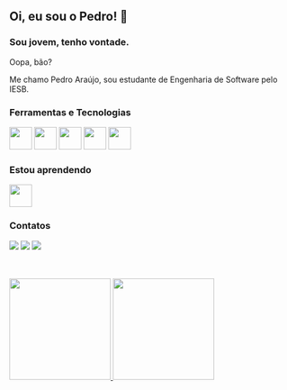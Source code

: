 ## Oi, eu sou o Pedro! 👋
### Sou jovem, tenho vontade.

Oopa, bão?

Me chamo Pedro Araújo, sou estudante de Engenharia de Software pelo IESB.

### Ferramentas e Tecnologias

<img src="https://cdn.jsdelivr.net/gh/devicons/devicon/icons/html5/html5-original.svg" width="40" height="40" /> <img src="https://cdn.jsdelivr.net/gh/devicons/devicon/icons/css3/css3-original.svg" width="40" height="40" /> <img src="https://cdn.jsdelivr.net/gh/devicons/devicon/icons/javascript/javascript-original.svg" width="40" height="40" /> <img src="https://cdn.jsdelivr.net/gh/devicons/devicon/icons/php/php-original.svg" width="40" height="40" /> <img src="https://cdn.jsdelivr.net/gh/devicons/devicon/icons/git/git-original.svg" width="40" height="40" />


### Estou aprendendo

<img src="https://cdn.jsdelivr.net/gh/devicons/devicon/icons/python/python-original.svg" width="40" height="40" />


### Contatos

<div>

<a href="https://www.instagram.com/_pedroara" target="_blank"><img src="https://img.shields.io/badge/-Instagram-%23E4405F?style=for-the-badge&logo=instagram&logoColor=white" target="_blank"></a> <a href = "mailto:pedroaraujo0600@gmail.com"><img src="https://img.shields.io/badge/Gmail-D14836?style=for-the-badge&logo=gmail&logoColor=white" target="_blank"></a> <a href="https://www.linkedin.com/in/pedro-araújo-b2128b202" target="_blank"><img src="https://img.shields.io/badge/-LinkedIn-%230077B5?style=for-the-badge&logo=linkedin&logoColor=white" target="_blank"></a>  
</div>

<br>
<br>
  
  <div>
<a href="https://github.com/PTsaa">
<img height="180em" src="https://github-readme-stats.vercel.app/api/top-langs/?username=PTsaa&layout=compact&langs_count=7&theme=tokyonight"/>
<img height="180em" src="https://github-readme-stats.vercel.app/api?username=PTsaa&show_icons=true&theme=tokyonight&include_all_commits=true&count_private=true"/>
</div>

